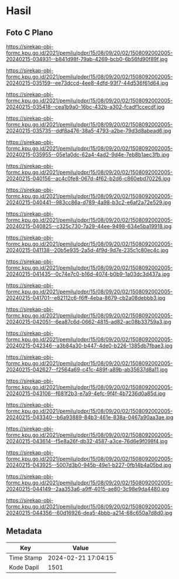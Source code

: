 # Hasil

## Foto C Plano

https://sirekap-obj-formc.kpu.go.id/2021/pemilu/pdpr/15/08/09/20/02/1508092002005-20240215-034931--b841d98f-79ab-4269-bcb0-6b56fd90f89f.jpg

https://sirekap-obj-formc.kpu.go.id/2021/pemilu/pdpr/15/08/09/20/02/1508092002005-20240215-035159--ee73dccd-4ee8-4dfd-93f7-44d536f61d64.jpg

https://sirekap-obj-formc.kpu.go.id/2021/pemilu/pdpr/15/08/09/20/02/1508092002005-20240215-035418--cea1b9a0-16bc-432b-a302-fcadf1ccecdf.jpg

https://sirekap-obj-formc.kpu.go.id/2021/pemilu/pdpr/15/08/09/20/02/1508092002005-20240215-035735--ddf8a476-38a5-4793-a2be-79d3d8abead6.jpg

https://sirekap-obj-formc.kpu.go.id/2021/pemilu/pdpr/15/08/09/20/02/1508092002005-20240215-035955--05e1a0dc-62a4-4ad2-9d4e-7eb8b1aec3fb.jpg

https://sirekap-obj-formc.kpu.go.id/2021/pemilu/pdpr/15/08/09/20/02/1508092002005-20240215-040156--ac4c0fe8-067d-4f62-b2d6-c860ebd70226.jpg

https://sirekap-obj-formc.kpu.go.id/2021/pemilu/pdpr/15/08/09/20/02/1508092002005-20240215-040441--983cc86a-d789-4a98-b3c2-e6af2a72e529.jpg

https://sirekap-obj-formc.kpu.go.id/2021/pemilu/pdpr/15/08/09/20/02/1508092002005-20240215-040825--c325c730-7a29-44ee-9498-634e5ba19918.jpg

https://sirekap-obj-formc.kpu.go.id/2021/pemilu/pdpr/15/08/09/20/02/1508092002005-20240215-041138--20b5e935-2a5d-4f9d-9d7e-235c1c80ec4c.jpg

https://sirekap-obj-formc.kpu.go.id/2021/pemilu/pdpr/15/08/09/20/02/1508092002005-20240215-041435--0c74e7c0-b16d-4074-b0b9-1a03dc3d437a.jpg

https://sirekap-obj-formc.kpu.go.id/2021/pemilu/pdpr/15/08/09/20/02/1508092002005-20240215-041701--e82112c6-f6ff-4eba-8679-cb2a08debbb3.jpg

https://sirekap-obj-formc.kpu.go.id/2021/pemilu/pdpr/15/08/09/20/02/1508092002005-20240215-042051--6ea87c6d-0662-4815-ad82-ac08b33759a3.jpg

https://sirekap-obj-formc.kpu.go.id/2021/pemilu/pdpr/15/08/09/20/02/1508092002005-20240215-042346--a3b84a30-b447-4de0-b226-1385db7fbae3.jpg

https://sirekap-obj-formc.kpu.go.id/2021/pemilu/pdpr/15/08/09/20/02/1508092002005-20240215-042627--f2564a69-c41c-489f-a89b-ab35637d8a11.jpg

https://sirekap-obj-formc.kpu.go.id/2021/pemilu/pdpr/15/08/09/20/02/1508092002005-20240215-043106--f681f2b3-e7a9-4efc-9f4f-4b7236d0a85d.jpg

https://sirekap-obj-formc.kpu.go.id/2021/pemilu/pdpr/15/08/09/20/02/1508092002005-20240215-043340--b6a93889-84b3-461e-838a-0467a90aa3ae.jpg

https://sirekap-obj-formc.kpu.go.id/2021/pemilu/pdpr/15/08/09/20/02/1508092002005-20240215-043614--f5e8a26f-db32-4587-a3ce-76d6e9f098f4.jpg

https://sirekap-obj-formc.kpu.go.id/2021/pemilu/pdpr/15/08/09/20/02/1508092002005-20240215-043925--5007d3b0-945b-49e1-b227-0fb14b4a05bd.jpg

https://sirekap-obj-formc.kpu.go.id/2021/pemilu/pdpr/15/08/09/20/02/1508092002005-20240215-044149--2aa353a6-a9ff-4015-ae80-3c98e9da4480.jpg

https://sirekap-obj-formc.kpu.go.id/2021/pemilu/pdpr/15/08/09/20/02/1508092002005-20240215-044356--60d16926-dea5-4bbb-a214-68c650a7d8d0.jpg


## Metadata

| Key        | Value               |
| ---------- | ------------------- |
| Time Stamp | 2024-02-21 17:04:15 |
| Kode Dapil | 1501                |




